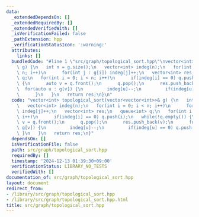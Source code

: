 ```yaml
---
data:
  _extendedDependsOn: []
  _extendedRequiredBy: []
  _extendedVerifiedWith: []
  _isVerificationFailed: false
  _pathExtension: hpp
  _verificationStatusIcon: ':warning:'
  attributes:
    links: []
  bundledCode: "#line 1 \"src/graph/topological_sort.hpp\"\nvector<int> topological_sort(vector<vector<int>>&\
    \ g) {\n   int n = g.size();\n   vector<int> indeg(n);\n   for(int i = 0; i <\
    \ n; i++)\n      for(int j : g[i]) indeg[j]++;\n   vector<int> res;\n   queue<int>\
    \ q;\n   for(int i = 0; i < n; i++)\n      if(indeg[i] == 0) q.push(i);\n   while(!q.empty())\
    \ {\n      auto v = q.front();\n      q.pop();\n      res.push_back(v);\n    \
    \  for(auto u : g[v]) {\n         indeg[u]--;\n         if(indeg[u] == 0) q.push(u);\n\
    \      }\n   }\n   return res;\n}\n"
  code: "vector<int> topological_sort(vector<vector<int>>& g) {\n   int n = g.size();\n\
    \   vector<int> indeg(n);\n   for(int i = 0; i < n; i++)\n      for(int j : g[i])\
    \ indeg[j]++;\n   vector<int> res;\n   queue<int> q;\n   for(int i = 0; i < n;\
    \ i++)\n      if(indeg[i] == 0) q.push(i);\n   while(!q.empty()) {\n      auto\
    \ v = q.front();\n      q.pop();\n      res.push_back(v);\n      for(auto u :\
    \ g[v]) {\n         indeg[u]--;\n         if(indeg[u] == 0) q.push(u);\n     \
    \ }\n   }\n   return res;\n}"
  dependsOn: []
  isVerificationFile: false
  path: src/graph/topological_sort.hpp
  requiredBy: []
  timestamp: '2024-12-13 01:39:30+09:00'
  verificationStatus: LIBRARY_NO_TESTS
  verifiedWith: []
documentation_of: src/graph/topological_sort.hpp
layout: document
redirect_from:
- /library/src/graph/topological_sort.hpp
- /library/src/graph/topological_sort.hpp.html
title: src/graph/topological_sort.hpp
---
```

